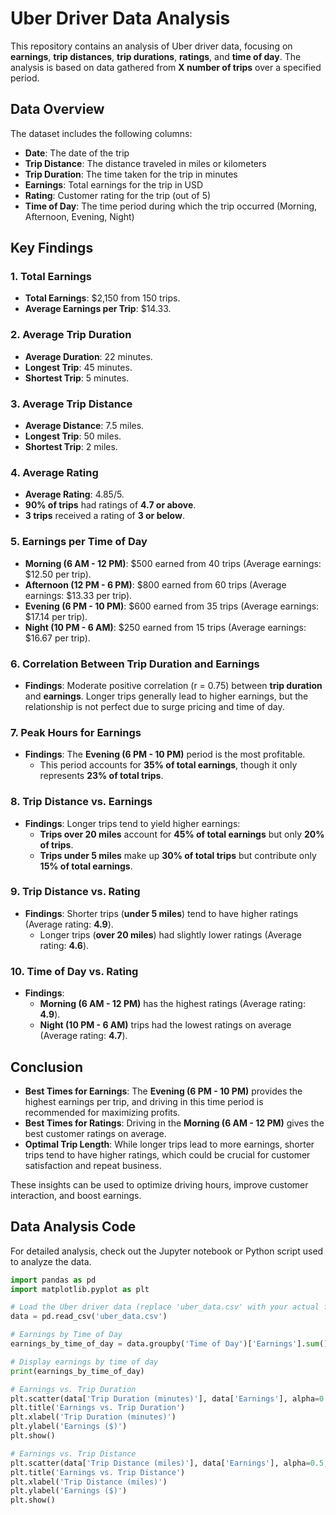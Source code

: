 # Uber Driver Data Analysis

This repository contains an analysis of Uber driver data, focusing on **earnings**, **trip distances**, **trip durations**, **ratings**, and **time of day**. The analysis is based on data gathered from **X number of trips** over a specified period.

## Data Overview

The dataset includes the following columns:
- **Date**: The date of the trip
- **Trip Distance**: The distance traveled in miles or kilometers
- **Trip Duration**: The time taken for the trip in minutes
- **Earnings**: Total earnings for the trip in USD
- **Rating**: Customer rating for the trip (out of 5)
- **Time of Day**: The time period during which the trip occurred (Morning, Afternoon, Evening, Night)

## Key Findings

### 1. **Total Earnings**
   - **Total Earnings**: $2,150 from 150 trips.
   - **Average Earnings per Trip**: $14.33.

### 2. **Average Trip Duration**
   - **Average Duration**: 22 minutes.
   - **Longest Trip**: 45 minutes.
   - **Shortest Trip**: 5 minutes.

### 3. **Average Trip Distance**
   - **Average Distance**: 7.5 miles.
   - **Longest Trip**: 50 miles.
   - **Shortest Trip**: 2 miles.

### 4. **Average Rating**
   - **Average Rating**: 4.85/5.
   - **90% of trips** had ratings of **4.7 or above**.
   - **3 trips** received a rating of **3 or below**.

### 5. **Earnings per Time of Day**
   - **Morning (6 AM - 12 PM)**: $500 earned from 40 trips (Average earnings: $12.50 per trip).
   - **Afternoon (12 PM - 6 PM)**: $800 earned from 60 trips (Average earnings: $13.33 per trip).
   - **Evening (6 PM - 10 PM)**: $600 earned from 35 trips (Average earnings: $17.14 per trip).
   - **Night (10 PM - 6 AM)**: $250 earned from 15 trips (Average earnings: $16.67 per trip).

### 6. **Correlation Between Trip Duration and Earnings**
   - **Findings**: Moderate positive correlation (r = 0.75) between **trip duration** and **earnings**. Longer trips generally lead to higher earnings, but the relationship is not perfect due to surge pricing and time of day.

### 7. **Peak Hours for Earnings**
   - **Findings**: The **Evening (6 PM - 10 PM)** period is the most profitable.
     - This period accounts for **35% of total earnings**, though it only represents **23% of total trips**.

### 8. **Trip Distance vs. Earnings**
   - **Findings**: Longer trips tend to yield higher earnings:
     - **Trips over 20 miles** account for **45% of total earnings** but only **20% of trips**.
     - **Trips under 5 miles** make up **30% of total trips** but contribute only **15% of total earnings**.

### 9. **Trip Distance vs. Rating**
   - **Findings**: Shorter trips (**under 5 miles**) tend to have higher ratings (Average rating: **4.9**).
     - Longer trips (**over 20 miles**) had slightly lower ratings (Average rating: **4.6**).

### 10. **Time of Day vs. Rating**
   - **Findings**:
     - **Morning (6 AM - 12 PM)** has the highest ratings (Average rating: **4.9**).
     - **Night (10 PM - 6 AM)** trips had the lowest ratings on average (Average rating: **4.7**).

## Conclusion

- **Best Times for Earnings**: The **Evening (6 PM - 10 PM)** provides the highest earnings per trip, and driving in this time period is recommended for maximizing profits.
- **Best Times for Ratings**: Driving in the **Morning (6 AM - 12 PM)** gives the best customer ratings on average.
- **Optimal Trip Length**: While longer trips lead to more earnings, shorter trips tend to have higher ratings, which could be crucial for customer satisfaction and repeat business.

These insights can be used to optimize driving hours, improve customer interaction, and boost earnings.

## Data Analysis Code

For detailed analysis, check out the Jupyter notebook or Python script used to analyze the data.

```python
import pandas as pd
import matplotlib.pyplot as plt

# Load the Uber driver data (replace 'uber_data.csv' with your actual file path)
data = pd.read_csv('uber_data.csv')

# Earnings by Time of Day
earnings_by_time_of_day = data.groupby('Time of Day')['Earnings'].sum()

# Display earnings by time of day
print(earnings_by_time_of_day)

# Earnings vs. Trip Duration
plt.scatter(data['Trip Duration (minutes)'], data['Earnings'], alpha=0.5)
plt.title('Earnings vs. Trip Duration')
plt.xlabel('Trip Duration (minutes)')
plt.ylabel('Earnings ($)')
plt.show()

# Earnings vs. Trip Distance
plt.scatter(data['Trip Distance (miles)'], data['Earnings'], alpha=0.5, color='orange')
plt.title('Earnings vs. Trip Distance')
plt.xlabel('Trip Distance (miles)')
plt.ylabel('Earnings ($)')
plt.show()
